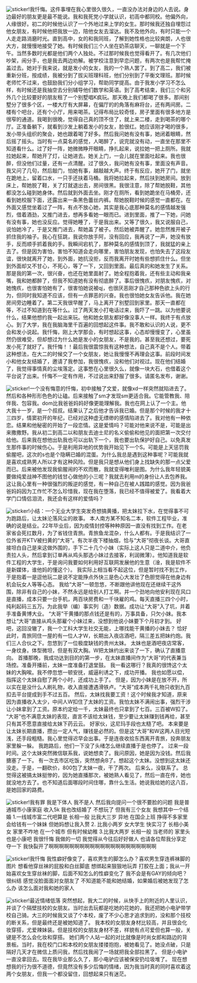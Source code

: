 ![sticker](aru/10)!我忏悔。这件事埋在我心里很久很久，一直没办法对身边的人去说。身边最好的朋友更是最不能说。我和我死党小学就认识，初高中都同校。他偏外向，人缘很好。初二的时候他认识了一个外地过来上学的女生。那时候我还独自埋怨过他女朋友，有时候他把我放一边，陪他女友去溜达。我不及他外向，有时只能一个人走走路消磨时光。直到高中，女的和我同班，了解到她性格也比较爽朗，人也很大方，就慢慢地接受了她。有时候我们三个人坐在奶茶店聊天，一聊就是一个下午。当然多数时光都是他们两个人独处。不过那时候我也觉得看开了。有几次他们吵架，闹分手，也是我去两边劝解。被学校注意到早恋问题，有两次也是我帮忙掩盖过去。她对于我来说，就是发小的女友，我的一个熟人罢了。到了高二，我们被重新分班，按成绩，我被分到了拔尖班理科班，他们分别到了平衡文理班。那时候老师忙不过来，也鼓励我们分小组学习，帮助同学提高。由于我发小学习不怎么样，有时候还是我抽空去分别辅导他们数学和英语。到了高考结束，我们三个和另外几个比较要好的朋友租了一个别墅唱K疯玩。那天晚上我们都喝了很多。那间别墅分了很多个区，一楼大厅有大屏幕，在偏厅的的角落有麻将台，还有两间房。二楼有个吧台，还有个小厅，用来喝茶。记得布局比较奇怪，房子里面有很多地方是很窄的通道。我喝到很晚，觉得自己真的顶不住了，就上来二楼，走到喝茶的哪个厅。正准备躺下，就看到沙发上躺着发小的女友，脸很红。她应该刚才喝的很多，发小带头组织的聚会，她也跟着喝了好多。然后我问她有没有事，她闭着眼睛，然后摇了摇头。当时有一点莫名的感觉，人喝醉了，说完就没有动，一直坐在那里不知道看什么。过了好一阵，她微微睁开眼睛，挣扎起来，说拉她一把上厕所。我就拉她起来，帮她开了灯，让她进去。她关上门，一会儿就在里面吐起来。我也很醉，但没他们过量，还有一点清醒。过了很久，我问她有没有事，里面没有声音。我又问了几句，然后敲门，怕她有事，越敲越大声。终于有反应，她开了门，就坐在跪地上，留着口水，一只手还扶着马桶。我将她拉起来，然后扶到她房间。放到床上，帮她脱了鞋，关了灯就退出去，房间很黑。我很注意，除了帮她脱鞋，其他都没怎么碰到她身体。然后就到外面去坐。刚才在厕所，看到她跪坐在马桶旁，还看到她校服下面，还露出来一条黑色蕾丝内裤。帮她脱鞋时候的感觉一直都在。在外面又感觉坐着过了一阵，有点不放心她，其实是我心底那种莫名的感情越发强烈，借着酒劲，又推门进去，想再多看她一眼而已。进到里面，推了一下她，问她有没有事，她也没反应。觉得她睡了，于是我出来。又等了很久，我又说服自己，说怕她冷了，于是又推门进去，帮她盖了被子。然后她被弄醒了。她忽然推开被子抓住我的袖子。我心在狂跳，我说你放手阿，没有回应，我再说了一声，她没有放手，反而顺手抓着我的手。我瞬间宕机了，那种莫名的感情到顶了，我就猛的亲上去了。但是因为害怕，害怕不知道会走向哪里，害怕朋友发现，也怕失去了这段友谊，很快就离开了她，到外面，她抗没拒，反而我离开时她有些想抓住什么。但坐到外面却又不甘心，不死心，等了一下，又回到里面。最后真的和她发生了关系。那是我的第一次，很兴奋，也还在她里面射了。她全程抱着我，还有些主动和我亲嘴，我和她都醉了，但我不知道她有没有彻底醉了。事后很愧疚，对朋友愧疚，对她愧疚，也很害怕她有了，很害怕她说被qj，也很厌恶刚才自己那种色欲上头的行为，但同时我知道不应该，但有一点罪恶的兴奋。我也很怕她女友告诉他。我在她房间旁边睡着了。第二天我很早醒了，马上离开了别墅回到家里。那天一直都在等，不过不知道到在等什么。过了两天发小打电话过来，我吓了一跳。以为他要说什么，结果他想约我一起出来玩。他和她女朋友都好像没事人一样。我终于有点放心。到了大学，我在我脑海里千百遍的回想起这件事。我不敢和认识的人说，更不会和发小说起。我忏悔，刚上大学那会，有时想起这事，心态却慢慢变了，心里虽然仍很难受，但却想过为什么她是发小的女朋友，不是我的。甚至我还想过，要死发小死了就好了。我忏悔！！最后我很震惊我有这种想法，自己真不是个人。带着这种想法，在大二的时候交了一个女朋友，她让我慢慢不再理会这事。前段时间发小和他女友结婚了，邀请了我参加，我很愧疚，没和他们对视过。现在他们结婚了，我觉得事情真的尘埃落定。这事憋在心里很久么，就像一块大石，也借着这个平台说了出来。忏悔不一定有作用，不过说出来舒服了很多。请匿名发布，谢谢。


![sticker](aru/10)!一个没有悔意的忏悔，初中接触了文爱，就像xd一样突然就陷进去了。然后和各种形形色色的让磕。后来接触了sm才发现sm更适合我。它能管教我、陪伴我、包容我。dom比我爸爸妈妈好像更能理解我。我也在网上认了一个主。他大我十一岁，是一个叔叔。结果认了之后他才告诉我已婚。但是那个时候的我才十三四岁，情窦初开的年纪，已经对这种虚无缥缈的感情陷进去了。我对他有一种依恋。结果和他秘密的开始了一段恋情。这是爱情吗？可能对他来说不是，可能是出来撒撒野。我从初二到高二以和朋友去迪士尼的名义偷偷和他见的面把第一次交付给他。后来我在想他出轨我也可以出轨下一个，我也要出轨保护好自己。以免真发生那件事的时候伤心。于是利用异地的优势我开始见下一个S。可能是上天惩罚我偷腥吧，这次的s也是个隐瞒已婚的混蛋。为什么我总是遇到这种事呢？可能我就是喜欢成熟男人所以才有这种风险。但是我只是想从他们身上找缺失的那一点父爱而已。后来被他发现我偷腥闹的不欢而散，我就变得唯利是图。为什么我年轻貌美要做纯爱战神不图他的钱甘心做他的小三呢？我就去利用m的身份让人去包养我。这让我心里有一种很强烈的叛逆的感觉，有一种自己在被人践踏的感觉。因为我爸爸妈妈因为工作忙不怎么珍惜我，现在我在堕落，我已经不值得被爱了。我看着大学门口情侣泪流，我还会有这样的爱情吗？


![sticker](aru/10)!小结：一个无业大学生突发奇想搞黄播，把太妹拉下水，在觉得事不可为跑路后，让太妹沦落风尘的故事。
本人南方某不知名二本，软件工程毕业，准确的说是结业。22年毕业后，因为疫情封控等种种原因一直没有找到工作。在老家省会死扛数月，为了省钱住青旅。青旅鱼龙混杂，什么人都有。于是我结识了一位外省开KTV被扫黄的“大哥”。有次半夜下楼抽烟，恰与“大哥”彻夜长谈。大哥直接坦白自己是来这做外围的，手下二十几个小妹（实际上这人只是二道中介，他负责拉人头，然后拿到订单再从鸡头那选小妹过去接客，利润微薄）。他知道我是软件工程的大学生，于是询问我要如何利用好互联网发展他的生意（淦，我是软件不是新媒体，谁他妈的懂这个）。
我实际上相当看不起这位，但是暂时找不到工作，于是抱着一是逗他玩二是说不定能挣点外快三是色心大发壮了色胆觉得在他身边有机会玩女人等等心态。
我给“大哥”一顿忽悠，不断跟他讲他现在还继续干这外围，除非有自己的小妹，不然永远是给别人打工啊。并一个劲地向他安利现在风口是直播，成本只要一台手机，两百块房费和一千块雇的鸡。每天直播三四个小时，纯利起码三五万。为此我举（编）事实列（造）数据。成功让“大哥”入了坑，并着手准备黄博大业。
“大哥”干黄播的那点钱还是有的，万事具备，只欠小妹。我本想让“大哥”直接从鸡头那雇个小妹过来，没想到他说小妹要下个月初才到。
好吧，这回没辙了，我一个工科大学生社交无能，上哪找能干黄播的小妹去？
恰好此时，青旅同住一屋的有一位人才W，长期出入夜店酒吧，隔三差五把妹约炮。我们三人合伙之下。忽悠到了一位极度缺钱的贵州太妹。
太妹也是酒吧夜店常客，一身纹身。体型微坦，但是有双大胸。W把太妹约出来谈了一下，确认了直播意向。
首播那晚，我成功达到目的的第一步，在太妹直播间作为“大哥”的代表兼当场控。准备开播前，太妹一度准备打退堂鼓。
我一看这哪行？我真的很馋这个太妹的大胸唉。我不停忽悠一顿安抚，威逼利诱之下，成功开播。
我也如愿以偿，指挥这个太妹自慰了两个小时，还成功上手了。
但是，因为小妹是在放不开，所以实在是没什么人刷礼物，收入直接遭遇滑铁卢。“大哥”成本两千礼物只收到九百扣去平台提成到手不过五百。
然后，太妹找我要工资！这个时候我才知道，原来因为直播收入太少，中间人W扣住了太妹的工资。我怕太妹不满闹出事，强烈干涉让小妹拿到了工资。原本约定给一千，太妹最终也只拿到了七百。三百被W扣了。
“大哥”也不满意太妹的表现，直言不该给太妹钱，至少要让太妹赚到钱再给，甚至只有其不愿意直接给太妹下药云云。
好家伙，这尼玛手段也太糙了吧。
本来要是让太妹长期直播，攒出一定人气，赚钱是必然的。但是这“大哥”和W这两人目光短浅，还手段粗糙。我心里觉得迟早会出事。于是连夜收拾东西离开青旅，投奔朋友家里躲一躲。
我跑路后，他们一下没了头绪怎么继续直播于是也停了。
过来一段时间。这个太妹突然微信联系我，说她想卖了。我问原因，她是因为没钱。然后我搪塞了一下。
有一次去市区吃饭，突然想肏B了。想起这个太妹。没想到这太妹还没走。于是，一翻砍价，800包了太妹一夜，干了两次。
后来么，没联系了。
总觉得这被搞太妹挺惨的，因为她直播那次，被她熟人看见了，然后一直在传，她也就没地方去了。也不知道后面哪段时间住哪，靠什么生活。她说我给她的这八百，是她回家的路费。


![sticker](aru/10)!我有罪 我是下体人 我不是人 然后我向提问一个很不要脸的问题 我是普通城市小康家庭 收入5k 我也改结婚了 不想玩了 但我有三个女友 我想其中一个结婚 1.一线城市富二代吧算是  长相一般 比我大三岁 异地 在国企上班 挣得不多家里会给钱有一个妹妹 但她妈想让我入赘 2. 比我小两岁 女大学生 快实习了 长相小美女 家里不咋地 在一个城市 但有时候幼稚 3.比我大两岁 长相一般 当老师的 家里头也是小康吧  我很忏悔 我做的一切 我觉得从今往后好好做人 也请各位帮我分享定夺一下 我快裂开了啊啊啊啊啊啊啊啊啊啊啊啊啊啊啊啊啊啊啊啊啊


![sticker](aru/10)!我忏悔 我性癖好像变了，喜欢男生的脚怎么办？喜欢男生穿连裤袜脚的图片 想看他穿丝袜的屁股和白丝脚底 想绑起来狠狠地玩弄 打胶在上面；我从一开始喜欢女生穿丝袜的脚，后面不知怎么的性癖变化了 我不会是有GAY的倾向吧？很纠结 感觉没脸面面对女朋友了 不知道能不能和她结婚，如果婚后被她发现了怎么办 该怎么面对我和她的家人


![sticker](aru/10)!最近情绪低落 突然想起，我大二的时候，从快手上的附近的人里认识，并谈了个隔壁技校的女朋友。当时出去玩都是吃她的花她的，我还把她小电驴带学校自己骑。大三的时候我又谈了个本校，废了不少心思才追求到的，没和那个技校的断关系，但是最终还是被她知道了。
我本校的女朋友身材比较高，并且很会化妆穿搭，尤爱辣妹装。但是技校的女朋友身材不差，样貌有点可爱但也算一般，关键是不怎么会化妆和穿搭。
她们两个人站一起的对比就像是时尚女郎和路边的背景板。当时，我在校门口和本校的女朋友搂搂抱抱，被她看见了。她没点破，只是隔好几天才在微信上质问我，然后找我闹了一场就把我全部拉黑了。
但是小电驴一直没拿回去。现在我毕业那么久了，那小电驴应该被保安扔垃圾堆了。
现在想想我的行为很不道德，但竟然没有多少后悔的情绪，因为我当时真的同时喜欢着这两个女朋友，但我一个都没留住，回想起来只有迷茫。